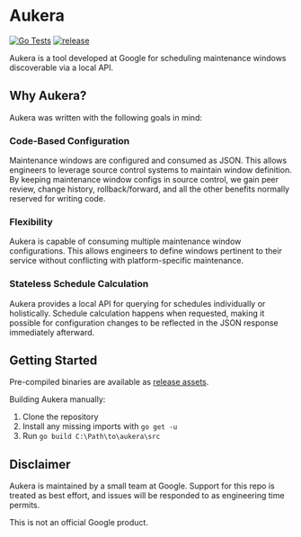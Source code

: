 # Aukera

[![Go Tests](https://github.com/google/aukera/workflows/Go%20Tests/badge.svg)](https://github.com/google/aukera/actions?query=workflow%3A%22Go+Tests%22)
[![release](https://github.com/google/aukera/actions/workflows/release.yml/badge.svg)](https://github.com/google/aukera/actions/workflows/release.yml)

Aukera is a tool developed at Google for scheduling maintenance windows
discoverable via a local API.

## Why Aukera?

Aukera was written with the following goals in mind:

### Code-Based Configuration

Maintenance windows are configured and consumed as JSON. This allows engineers
to leverage source control systems to maintain window definition. By keeping
maintenance window configs in source control, we gain peer review, change
history, rollback/forward, and all the other benefits normally reserved for
writing code.

### Flexibility

Aukera is capable of consuming multiple maintenance window configurations. This
allows engineers to define windows pertinent to their service without
conflicting with platform-specific maintenance.

### Stateless Schedule Calculation

Aukera provides a local API for querying for schedules individually or
holistically. Schedule calculation happens when requested, making it possible
for configuration changes to be reflected in the JSON response immediately
afterward.

## Getting Started

Pre-compiled binaries are available as
[release assets](https://github.com/google/aukera/releases).

Building Aukera manually:

1.  Clone the repository
1.  Install any missing imports with `go get -u`
1.  Run `go build C:\Path\to\aukera\src`

## Disclaimer

Aukera is maintained by a small team at Google. Support for this repo is treated
as best effort, and issues will be responded to as engineering time permits.

This is not an official Google product.
